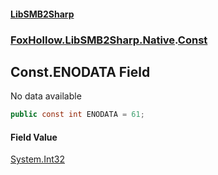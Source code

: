#### [LibSMB2Sharp](index.md 'index')
### [FoxHollow.LibSMB2Sharp.Native](FoxHollow_LibSMB2Sharp_Native.md 'FoxHollow.LibSMB2Sharp.Native').[Const](FoxHollow_LibSMB2Sharp_Native_Const.md 'FoxHollow.LibSMB2Sharp.Native.Const')
## Const.ENODATA Field
No data available
```csharp
public const int ENODATA = 61;
```
#### Field Value
[System.Int32](https://docs.microsoft.com/en-us/dotnet/api/System.Int32 'System.Int32')
